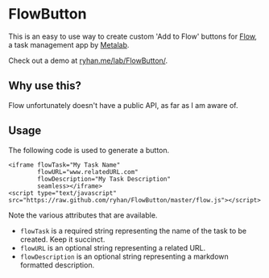FlowButton
==========

This is an easy to use way to create custom 'Add to Flow' buttons for [Flow](http://www.getflow.com "Flow"), a task management app by [Metalab](http://metalabdesign.com/).

Check out a demo at [ryhan.me/lab/FlowButton/](http://ryhan.me/lab/FlowButton/ "FlowButton Demo").

## Why use this?
Flow unfortunately doesn't have a public API, as far as I am aware of.

## Usage

The following code is used to generate a button.
```
<iframe flowTask="My Task Name" 
		flowURL="www.relatedURL.com" 
		flowDescription="My Task Description" 
		seamless></iframe>
<script type="text/javascript" src="https://raw.github.com/ryhan/FlowButton/master/flow.js"></script>
```

Note the various attributes that are available.

- `flowTask` is a required string representing the name of the task to be created. Keep it succinct.
- `flowURL` is an optional string representing a related URL.
- `flowDescription` is an optional string representing a markdown formatted description.



